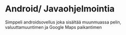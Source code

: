 # Android/ Javaohjelmointia

Simppeli androidsovellus joka sisältää muunmuassa pelin, valuuttamuuntimen ja Google Maps paikantimen
